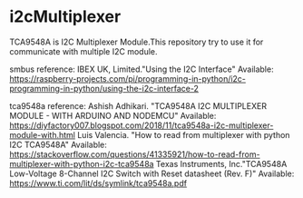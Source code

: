 # i2cMultiplexer
TCA9548A is I2C Multiplexer Module.This repository try to use it for communicate with multiple I2C module.

smbus reference:
IBEX UK, Limited."Using the I2C Interface"
Available: https://raspberry-projects.com/pi/programming-in-python/i2c-programming-in-python/using-the-i2c-interface-2

tca9548a reference:
Ashish Adhikari. "TCA9548A I2C MULTIPLEXER MODULE - WITH ARDUINO AND NODEMCU"
Available: https://diyfactory007.blogspot.com/2018/11/tca9548a-i2c-multiplexer-module-with.html
Luis Valencia. "How to read from multiplexer with python I2C TCA9548A"
Available: https://stackoverflow.com/questions/41335921/how-to-read-from-multiplexer-with-python-i2c-tca9548a
Texas Instruments, Inc."TCA9548A Low-Voltage 8-Channel I2C Switch with Reset datasheet (Rev. F)"
Available: https://www.ti.com/lit/ds/symlink/tca9548a.pdf
